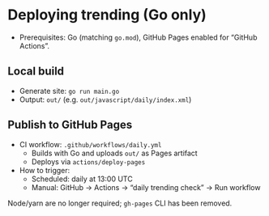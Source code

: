 # Deploying trending (Go only)

- Prerequisites: Go (matching `go.mod`), GitHub Pages enabled for “GitHub Actions”.

## Local build
- Generate site: `go run main.go`
- Output: `out/` (e.g. `out/javascript/daily/index.xml`)

## Publish to GitHub Pages
- CI workflow: `.github/workflows/daily.yml`
  - Builds with Go and uploads `out/` as Pages artifact
  - Deploys via `actions/deploy-pages`
- How to trigger:
  - Scheduled: daily at 13:00 UTC
  - Manual: GitHub → Actions → “daily trending check” → Run workflow

Node/yarn are no longer required; `gh-pages` CLI has been removed.


